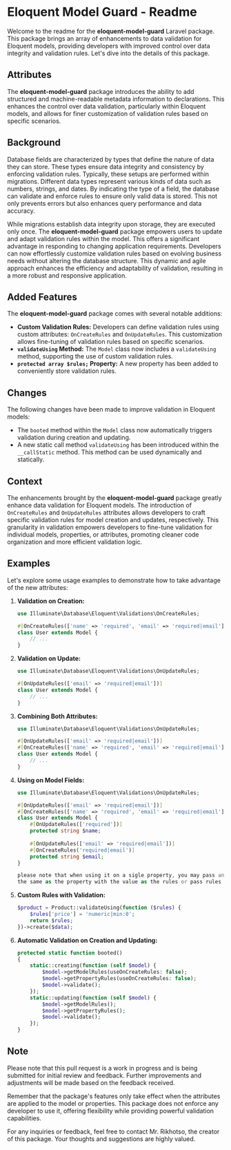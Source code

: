 # Eloquent Model Guard - Readme

Welcome to the readme for the **eloquent-model-guard** Laravel package. This package brings an array of enhancements to data validation for Eloquent models, providing developers with improved control over data integrity and validation rules. Let's dive into the details of this package.

## Attributes

The **eloquent-model-guard** package introduces the ability to add structured and machine-readable metadata information to declarations. This enhances the control over data validation, particularly within Eloquent models, and allows for finer customization of validation rules based on specific scenarios.

## Background

Database fields are characterized by types that define the nature of data they can store. These types ensure data integrity and consistency by enforcing validation rules. Typically, these setups are performed within migrations. Different data types represent various kinds of data such as numbers, strings, and dates. By indicating the type of a field, the database can validate and enforce rules to ensure only valid data is stored. This not only prevents errors but also enhances query performance and data accuracy.

While migrations establish data integrity upon storage, they are executed only once. The **eloquent-model-guard** package empowers users to update and adapt validation rules within the model. This offers a significant advantage in responding to changing application requirements. Developers can now effortlessly customize validation rules based on evolving business needs without altering the database structure. This dynamic and agile approach enhances the efficiency and adaptability of validation, resulting in a more robust and responsive application.

## Added Features

The **eloquent-model-guard** package comes with several notable additions:

- **Custom Validation Rules:** Developers can define validation rules using custom attributes: `OnCreateRules` and `OnUpdateRules`. This customization allows fine-tuning of validation rules based on specific scenarios.
- **`validateUsing` Method:** The `Model` class now includes a `validateUsing` method, supporting the use of custom validation rules.
- **`protected array $rules;` Property:** A new property has been added to conveniently store validation rules.

## Changes

The following changes have been made to improve validation in Eloquent models:

- The `booted` method within the `Model` class now automatically triggers validation during creation and updating.
- A new static call method `validateUsing` has been introduced within the `__callStatic` method. This method can be used dynamically and statically.

## Context

The enhancements brought by the **eloquent-model-guard** package greatly enhance data validation for Eloquent models. The introduction of `OnCreateRules` and `OnUpdateRules` attributes allows developers to craft specific validation rules for model creation and updates, respectively. This granularity in validation empowers developers to fine-tune validation for individual models, properties, or attributes, promoting cleaner code organization and more efficient validation logic.

## Examples

Let's explore some usage examples to demonstrate how to take advantage of the new attributes:

1. **Validation on Creation:**

   ```php
   use Illuminate\Database\Eloquent\Validations\OnCreateRules;

   #[OnCreateRules(['name' => 'required', 'email' => 'required|email'])]
   class User extends Model {
       // ...
   }
   ```

2. **Validation on Update:**

   ```php
   use Illuminate\Database\Eloquent\Validations\OnUpdateRules;

   #[OnUpdateRules(['email' => 'required|email'])]
   class User extends Model {
       // ...
   }
   ```

3. **Combining Both Attributes:**

   ```php
   use Illuminate\Database\Eloquent\Validations\OnUpdateRules;

   #[OnUpdateRules(['email' => 'required|email'])]
   #[OnCreateRules(['name' => 'required', 'email' => 'required|email'])]
   class User extends Model {
       // ...
   }
   ```

4. **Using on Model Fields:**

   ```php
   use Illuminate\Database\Eloquent\Validations\OnUpdateRules;

   #[OnUpdateRules(['email' => 'required|email'])]
   #[OnCreateRules(['name' => 'required', 'email' => 'required|email'])]
   class User extends Model {
       #[OnUpdateRules(['required'])]
       protected string $name;
       
       #[OnUpdateRules(['email' => 'required|email'])]
       #[OnCreateRules('required|email')]
       protected string $email;
   }
   
   please note that when using it on a sigle property, you may pass and accosiative array with a key that is
   the same as the property with the value as the rules or pass rules as array or keys
   ```

5. **Custom Rules with Validation:**

   ```php
   $product = Product::validateUsing(function ($rules) {
       $rules['price'] = 'numeric|min:0';
       return $rules;
   })->create($data);
   ```

6. **Automatic Validation on Creation and Updating:**

   ```php
   protected static function booted()
   {
       static::creating(function (self $model) {
           $model->getModelRules(useOnCreateRules: false);
           $model->getPropertyRules(useOnCreateRules: false);
           $model->validate();
       });
       static::updating(function (self $model) {
           $model->getModelRules();
           $model->getPropertyRules();
           $model->validate();
       });
   }
   ```

## Note

Please note that this pull request is a work in progress and is being submitted for initial review and feedback. Further improvements and adjustments will be made based on the feedback received.

Remember that the package's features only take effect when the attributes are applied to the model or properties. This package does not enforce any developer to use it, offering flexibility while providing powerful validation capabilities.

For any inquiries or feedback, feel free to contact Mr. Rikhotso, the creator of this package. Your thoughts and suggestions are highly valued.